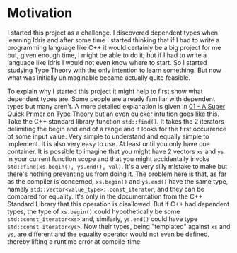 # Motivation

I started this project as a challenge. I discovered dependent types when learning Idris
and after some time I started thinking that if I had to write a programming language like
C++ it would certainly be a big project for me but, given enough time, I might be able to do it;
but if I had to write a language like Idris I would not even know where to start.
So I started studying Type Theory with the only intention to learn something.
But now what was initially unimaginable became actually quite feasible.

To explain why I started this project it might help to first show what dependent types are.
Some people are already familiar with dependent types but many aren't.
A more detailed explanation is given in [01 - A Super Quick Primer on Type Theory](01_type_theory.md)
but an even quicker intuition goes like this.
Take the C++ standard library function `std::find()`.
It takes the 2 iterators delimiting the begin and end of a range and it looks for
the first occurrence of some input value. Very simple to understand and equally simple to implement.
It is also very easy to use. At least until you only have one container.
It is possible to imagine that you might have 2 vectors `xs` and `ys` in your current function scope
and that you might accidentally invoke `std::find(xs.begin(), ys.end(), val)`.
It's a very silly mistake to make but there's nothing preventing us from doing it.
The problem here is that, as far as the compiler is concerned,
`xs.begin()` and `ys.end()` have the same type, namely `std::vector<value_type>::const_iterator`,
and they can be compared for equality. It's only in the documentation from the C++ Standard Library
that this operation is disallowed. But if C++ had dependent types, the type of `xs.begin()` could
hypothetically be some `std::const_iterator<xs>` and, similarly, `ys.end()` could have type
`std::const_iterator<ys>`. Now their types, being "templated" against `xs` and `ys`, are different
and the equality operator would not even be defined, thereby lifting a runtime error at compile-time.

